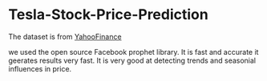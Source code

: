 # Tesla-Stock-Price-Prediction

The dataset is from [YahooFinance](https://finance.yahoo.com/)

we used the open source Facebook prophet library. It is fast and accurate it geerates results very fast.
It is very good at detecting trends and seasonial influences in price.
